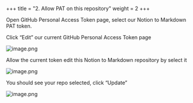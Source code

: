 +++
title = "2. Allow PAT on this repository"
weight = 2
+++


Open GitHub Personal Access Token page, select our Notion to Markdown PAT token.


Click “Edit” our current GitHub Personal Access Token page


![image.png](/images/004-iv-level-3-notion-to-hugo-relearn-on-github-pages/17-116345-image.png)


Allow the current token edit this Notion to Markdown repository by select it 


![image.png](/images/004-iv-level-3-notion-to-hugo-relearn-on-github-pages/17-996899-image.png)


You should see your repo selected, click “Update”


![image.png](/images/004-iv-level-3-notion-to-hugo-relearn-on-github-pages/17-189370-image.png)


